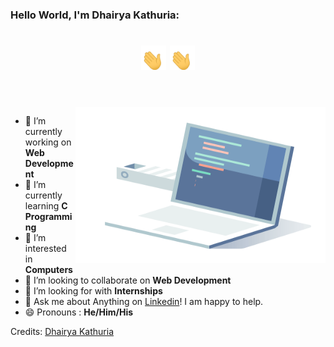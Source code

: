 ### Hello World, I'm Dhairya Kathuria:

<h1 align="center">
  <a target="_blank">
    <img src="https://github.com/eramkhann/eramkhann/blob/main/waving-hand-joypixels.gif" width="40px" style="max-width:100https://github.com/eramkhann/eramkhann/blob/main/waving-hand-joypixels.gif
  </a>
  𝐇𝐞𝐥𝐥𝐨, &lt;𝚌𝚘𝚍𝚎𝚛𝚜/&gt; !
  <a target="_blank">
    <img src="https://github.com/eramkhann/eramkhann/blob/main/waving-hand-joypixels.gif" width="40px" />
  </a>
</h1>

<br/>
<br/>
<a target="_blank">
  <img align="right" height="250" width="400" alt="GIF" src="https://github.com/eramkhann/eramkhann/blob/main/5c8f08b5fe55e12baae6fc54e46c343a.gif">
</a>

- 🔭 I’m currently working on **Web Development**
- 🌱 I’m currently learning **C Programming**
- 👀 I’m interested in **Computers**
- 👯 I’m looking to collaborate on **Web Development**
- 🤔 I’m looking for with **Internships**
- 💬 Ask me about Anything on [Linkedin](https://www.linkedin.com/in/nakul-singh-gaur-7b4565179/)! I am happy to help.
- 😄 Pronouns : **He/Him/His**

Credits: [Dhairya Kathuria](https://github.com/eramkhann)
